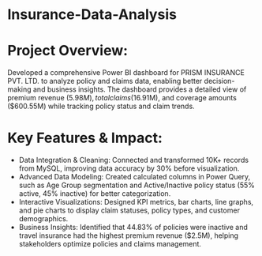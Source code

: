 # Insurance-Data-Analysis

# Project Overview:
Developed a comprehensive Power BI dashboard for PRISM INSURANCE PVT. LTD. to analyze policy and claims data, enabling better decision-making and business insights. The dashboard provides a detailed view of premium revenue ($5.98M), total claims ($16.91M), and coverage amounts ($600.55M) while tracking policy status and claim trends.

# Key Features & Impact:

- Data Integration & Cleaning: Connected and transformed 10K+ records from MySQL, improving data accuracy by 30% before visualization.
- Advanced Data Modeling: Created calculated columns in Power Query, such as Age Group segmentation and Active/Inactive policy status (55% active, 45% inactive) for better categorization.
- Interactive Visualizations: Designed KPI metrics, bar charts, line graphs, and pie charts to display claim statuses, policy types, and customer demographics.
- Business Insights: Identified that 44.83% of policies were inactive and travel insurance had the highest premium revenue ($2.5M), helping stakeholders optimize policies and claims management.
